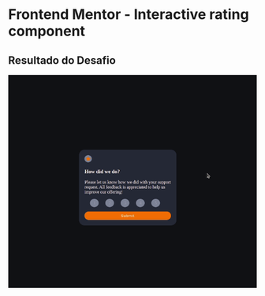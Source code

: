# Frontend Mentor - Interactive rating component


## Resultado do Desafio
![Design of the Interactive rating component coding challenge](interactive.gif)


